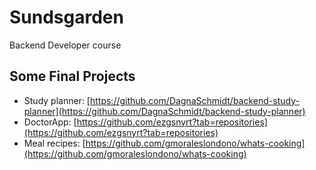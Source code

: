 # Sundsgarden
Backend Developer course

## Some Final Projects

* Study planner: [https://github.com/DagnaSchmidt/backend-study-planner](https://github.com/DagnaSchmidt/backend-study-planner)  
* DoctorApp: [https://github.com/ezgsnyrt?tab=repositories](https://github.com/ezgsnyrt?tab=repositories)
* Meal recipes: [https://github.com/gmoraleslondono/whats-cooking](https://github.com/gmoraleslondono/whats-cooking)
